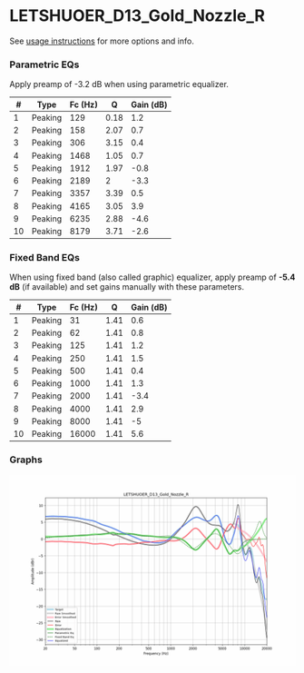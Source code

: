 # LETSHUOER_D13_Gold_Nozzle_R
See [usage instructions](https://github.com/jaakkopasanen/AutoEq#usage) for more options and info.

### Parametric EQs
Apply preamp of -3.2 dB when using parametric equalizer.

|   # | Type    |   Fc (Hz) |    Q |   Gain (dB) |
|-----|---------|-----------|------|-------------|
|   1 | Peaking |       129 | 0.18 |         1.2 |
|   2 | Peaking |       158 | 2.07 |         0.7 |
|   3 | Peaking |       306 | 3.15 |         0.4 |
|   4 | Peaking |      1468 | 1.05 |         0.7 |
|   5 | Peaking |      1912 | 1.97 |        -0.8 |
|   6 | Peaking |      2189 | 2    |        -3.3 |
|   7 | Peaking |      3357 | 3.39 |         0.5 |
|   8 | Peaking |      4165 | 3.05 |         3.9 |
|   9 | Peaking |      6235 | 2.88 |        -4.6 |
|  10 | Peaking |      8179 | 3.71 |        -2.6 |

### Fixed Band EQs
When using fixed band (also called graphic) equalizer, apply preamp of **-5.4 dB** (if available) and set gains manually with these parameters.

|   # | Type    |   Fc (Hz) |    Q |   Gain (dB) |
|-----|---------|-----------|------|-------------|
|   1 | Peaking |        31 | 1.41 |         0.6 |
|   2 | Peaking |        62 | 1.41 |         0.8 |
|   3 | Peaking |       125 | 1.41 |         1.2 |
|   4 | Peaking |       250 | 1.41 |         1.5 |
|   5 | Peaking |       500 | 1.41 |         0.4 |
|   6 | Peaking |      1000 | 1.41 |         1.3 |
|   7 | Peaking |      2000 | 1.41 |        -3.4 |
|   8 | Peaking |      4000 | 1.41 |         2.9 |
|   9 | Peaking |      8000 | 1.41 |        -5   |
|  10 | Peaking |     16000 | 1.41 |         5.6 |

### Graphs
![](./LETSHUOER_D13_Gold_Nozzle_R.png)
